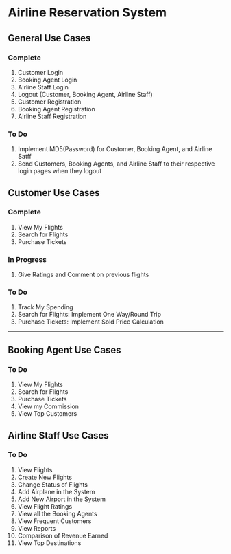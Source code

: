# Airline Reservation System

## General Use Cases

### Complete

1. Customer Login
1. Booking Agent Login
1. Airline Staff Login
1. Logout (Customer, Booking Agent, Airline Staff)
1. Customer Registration
1. Booking Agent Registration
1. Airline Staff Registration

### To Do
1. Implement MD5(Password) for Customer, Booking Agent, and Airline Satff
1. Send Customers, Booking Agents, and Airline Staff to their respective login pages when they logout

## Customer Use Cases

### Complete

1. View My Flights
1. Search for Flights
1. Purchase Tickets

### In Progress
1. Give Ratings and Comment on previous flights

### To Do
1. Track My Spending
1. Search for Flights: Implement One Way/Round Trip
1. Purchase Tickets: Implement Sold Price Calculation

------------------------------------------------------------------------------------------------------

## Booking Agent Use Cases

### To Do
1. View My Flights
1. Search for Flights
1. Purchase Tickets
1. View my Commission
1. View Top Customers

## Airline Staff Use Cases

### To Do
1. View Flights
1. Create New Flights
1. Change Status of Flights
1. Add Airplane in the System
1. Add New Airport in the System
1. View Flight Ratings
1. View all the Booking Agents
1. View Frequent Customers
1. View Reports
1. Comparison of Revenue Earned
1. View Top Destinations